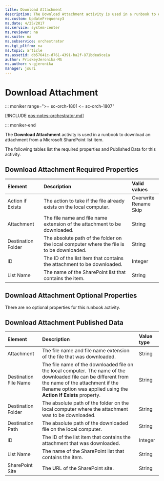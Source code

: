 ```yaml
---
title: Download Attachment
description: The Download Attachment activity is used in a runbook to download an attachment from a Microsoft SharePoint list item.
ms.custom: UpdateFrequency3
ms.date: 4/25/2017
ms.service: system-center
ms.reviewer: na
ms.suite: na
ms.subservice: orchestrator
ms.tgt_pltfrm: na
ms.topic: article
ms.assetid: db57641c-d761-4391-ba2f-871bdea9ce1a
author: PriskeyJeronika-MS
ms.author: v-gjeronika
manager: jsuri
---
```


# Download Attachment

::: moniker range=">= sc-orch-1801 <= sc-orch-1807"

[!INCLUDE [eos-notes-orchestrator.md](../includes/eos-notes-orchestrator.md)]

::: moniker-end

The **Download Attachment** activity is used in a runbook to download an attachment from a Microsoft SharePoint list item.

The following tables list the required properties and Published Data for this activity.

## Download Attachment Required Properties

| **Element**   | **Description**   | **Valid values**   |
|:---|:---|:---|
| Action if Exists   | The action to take if the file already exists on the local computer.   | Overwrite<br>Rename<br>Skip |
| Attachment   | The file name and file name extension of the attachment to be downloaded.   | String   |
| Destination Folder | The absolute path of the folder on the local computer where the file is to be downloaded. | String   |
| ID   | The ID of the list item that contains the attachment to be downloaded.   | Integer   |
| List Name   | The name of the SharePoint list that contains the item.   | String   |

## Download Attachment Optional Properties

There are no optional properties for this runbook activity.

## Download Attachment Published Data

| **Element**   | **Description**   | **Value type** |
|:---|:---|:---|
| Attachment   | The file name and file name extension of the file that was downloaded.   | String   |
| Destination File Name | The file name of the downloaded file on the local computer. The name of the downloaded file can be different from the name of the attachment if the Rename option was applied using the **Action If Exists** property. | String   |
| Destination Folder   | The absolute path of the folder on the local computer where the attachment was to be downloaded.   | String   |
| Destination Path   | The absolute path of the downloaded file on the local computer.   | String   |
| ID   | The ID of the list item that contains the attachment that was downloaded.   | Integer   |
| List Name   | The name of the SharePoint list that contains the item.   | String   |
| SharePoint Site   | The URL of the SharePoint site.   | String   |
